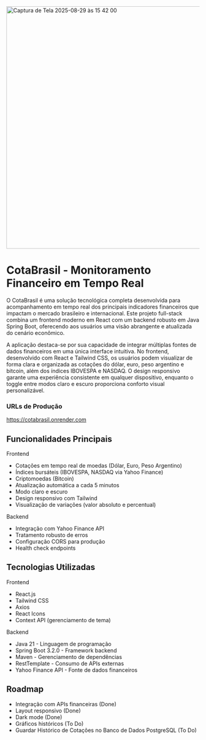 <img width="1195" height="632" alt="Captura de Tela 2025-08-29 às 15 42 00" src="https://github.com/user-attachments/assets/0ab845d2-7196-455d-a0be-260ba3c63215" />

# CotaBrasil - Monitoramento Financeiro em Tempo Real

O CotaBrasil é uma solução tecnológica completa desenvolvida para acompanhamento em tempo real dos principais indicadores financeiros que impactam o mercado brasileiro e internacional. Este projeto full-stack combina um frontend moderno em React com um backend robusto em Java Spring Boot, oferecendo aos usuários uma visão abrangente e atualizada do cenário econômico.

A aplicação destaca-se por sua capacidade de integrar múltiplas fontes de dados financeiros em uma única interface intuitiva. No frontend, desenvolvido com React e Tailwind CSS, os usuários podem visualizar de forma clara e organizada as cotações do dólar, euro, peso argentino e bitcoin, além dos índices IBOVESPA e NASDAQ. O design responsivo garante uma experiência consistente em qualquer dispositivo, enquanto o toggle entre modos claro e escuro proporciona conforto visual personalizável.

### URLs de Produção
https://cotabrasil.onrender.com

## Funcionalidades Principais
Frontend
- Cotações em tempo real de moedas (Dólar, Euro, Peso Argentino)
- Índices bursáteis (IBOVESPA, NASDAQ via Yahoo Finance)
- Criptomoedas (Bitcoin)
- Atualização automática a cada 5 minutos
- Modo claro e escuro
- Design responsivo com Tailwind
- Visualização de variações (valor absoluto e percentual)

Backend
- Integração com Yahoo Finance API
- Tratamento robusto de erros
- Configuração CORS para produção
- Health check endpoints

## Tecnologias Utilizadas
Frontend
- React.js
- Tailwind CSS
- Axios
- React Icons
- Context API (gerenciamento de tema)

Backend
- Java 21 - Linguagem de programação
- Spring Boot 3.2.0 - Framework backend
- Maven - Gerenciamento de dependências
- RestTemplate - Consumo de APIs externas
- Yahoo Finance API - Fonte de dados financeiros

## Roadmap
- Integração com APIs financeiras (Done)
- Layout responsivo (Done)
- Dark mode (Done)
- Gráficos históricos (To Do)
- Guardar Histórico de Cotações no Banco de Dados PostgreSQL (To Do)

